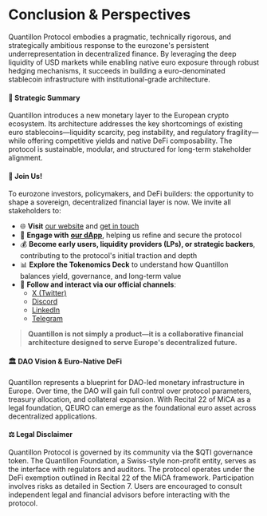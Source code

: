 # Conclusion & Perspectives

Quantillon Protocol embodies a pragmatic, technically rigorous, and strategically ambitious response to the eurozone's persistent underrepresentation in decentralized finance. By leveraging the deep liquidity of USD markets while enabling native euro exposure through robust hedging mechanisms, it succeeds in building a euro-denominated stablecoin infrastructure with institutional-grade architecture.

#### 🎯 Strategic Summary

Quantillon introduces a new monetary layer to the European crypto ecosystem. Its architecture addresses the key shortcomings of existing euro stablecoins—liquidity scarcity, peg instability, and regulatory fragility—while offering competitive yields and native DeFi composability. The protocol is sustainable, modular, and structured for long-term stakeholder alignment.

#### 🚀 Join Us!

To eurozone investors, policymakers, and DeFi builders: the opportunity to shape a sovereign, decentralized financial layer is now. We invite all stakeholders to:

* 🌐 **Visit** [our website](https://quantillon.money/) and [get in touch](https://quantillon.money/contact)
* 🔧 **Engage with** [**our dApp**](https://app.quantillon.money/), helping us refine and secure the protocol
* 💰 **Become early users, liquidity providers (LPs), or strategic backers**, contributing to the protocol's initial traction and depth
* 📊 **Explore the Tokenomics Deck** to understand how Quantillon balances yield, governance, and long-term value
* 📱 **Follow and interact via our official channels**:
  * [X (Twitter)](https://x.com/QuantillonLabs)
  * [Discord](https://discord.gg/uk8T9GqdE5)
  * [LinkedIn](https://www.linkedin.com/company/quantillonlabs)
  * [Telegram](https://t.me/QuantillonLabs)

> **Quantillon is not simply a product—it is a collaborative financial architecture designed to serve Europe's decentralized future.**

#### 🏛️ DAO Vision & Euro-Native DeFi

Quantillon represents a blueprint for DAO-led monetary infrastructure in Europe. Over time, the DAO will gain full control over protocol parameters, treasury allocation, and collateral expansion. With Recital 22 of MiCA as a legal foundation, QEURO can emerge as the foundational euro asset across decentralized applications.

#### ⚖️ Legal Disclaimer

Quantillon Protocol is governed by its community via the $QTI governance token. The Quantillon Foundation, a Swiss-style non-profit entity, serves as the interface with regulators and auditors. The protocol operates under the DeFi exemption outlined in Recital 22 of the MiCA framework. Participation involves risks as detailed in Section 7. Users are encouraged to consult independent legal and financial advisors before interacting with the protocol.
